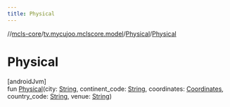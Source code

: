 ```yaml
---
title: Physical
---
```

//[mcls-core](../../../index.html)/[tv.mycujoo.mclscore.model](../index.html)/[Physical](index.html)/[Physical](-physical.html)



# Physical



[androidJvm]\
fun [Physical](-physical.html)(city: [String](https://kotlinlang.org/api/latest/jvm/stdlib/kotlin/-string/index.html), continent_code: [String](https://kotlinlang.org/api/latest/jvm/stdlib/kotlin/-string/index.html), coordinates: [Coordinates](../-coordinates/index.html), country_code: [String](https://kotlinlang.org/api/latest/jvm/stdlib/kotlin/-string/index.html), venue: [String](https://kotlinlang.org/api/latest/jvm/stdlib/kotlin/-string/index.html))





